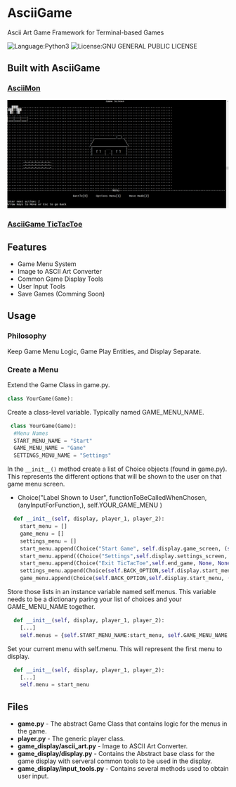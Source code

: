 # AsciiGame
Ascii Art Game Framework for Terminal-based Games

![Language:Python3](https://img.shields.io/badge/Language-Python3-green.svg)
![License:GNU GENERAL PUBLIC LICENSE](https://img.shields.io/badge/License-GNU-orange.svg)
## Built with AsciiGame
### [AsciiMon](https://github.com/lauryndbrown/AsciiMon)
![Walking Gif](https://github.com/lauryndbrown/AsciiMon/blob/master/Monster_ASCII_Game/Screenshots/walkdemo.gif)
### [AsciiGame TicTacToe](https://github.com/lauryndbrown/ASCII_Tic_Tac_Toe)

## Features
* Game Menu System
* Image to ASCII Art Converter
* Common Game Display Tools
* User Input Tools
* Save Games (Comming Soon)

## Usage
### Philosophy
Keep Game Menu Logic, Game Play Entities, and Display Separate.  
### Create a Menu
Extend the Game Class in game.py.
```python
class YourGame(Game):
```
Create a class-level variable. Typically named GAME_MENU_NAME.
```python
 class YourGame(Game):
  #Menu Names
  START_MENU_NAME = "Start"
  GAME_MENU_NAME = "Game"
  SETTINGS_MENU_NAME = "Settings"
```
In the ```__init__()``` method create a list of Choice objects (found in game.py). This represents the different options that will be shown to the user on that game menu screen.
- Choice("Label Shown to User", functionToBeCalledWhenChosen,(anyInputForFunction,), self.YOUR_GAME_MENU )
```python
  def __init__(self, display, player_1, player_2):
    start_menu = []
    game_menu = []
    settings_menu = []
    start_menu.append(Choice("Start Game", self.display.game_screen, (self,), self.GAME_MENU_NAME))
    start_menu.append((Choice("Settings",self.display.settings_screen, (self,), self.SETTINGS_MENU_NAME))
    start_menu.append(Choice("Exit TicTacToe",self.end_game, None, None))
    settings_menu.append(Choice(self.BACK_OPTION,self.display.start_menu, (self,), self.START_MENU_NAME))
    game_menu.append(Choice(self.BACK_OPTION,self.display.start_menu, (self,), self.START_MENU_NAME))
```
Store those lists in an instance variable named self.menus. This variable needs to be a dictionary paring your list of choices and your GAME_MENU_NAME together. 
```python
  def __init__(self, display, player_1, player_2):
    [...]
    self.menus = {self.START_MENU_NAME:start_menu, self.GAME_MENU_NAME:game_menu, self.SETTINGS_MENU_NAME:settings_menu}
```
Set your current menu with self.menu. This will represent the first menu to display.
```python
  def __init__(self, display, player_1, player_2):
    [...]
    self.menu = start_menu
```


## Files
* **game.py** - The abstract Game Class that contains logic for the menus in the game. 
* **player.py** - The generic player class. 
* **game_display/ascii_art.py** - Image to ASCII Art Converter.
* **game_display/display.py** - Contains the Abstract base class for the game display with serveral common tools to be used in the display.
* **game_display/input_tools.py** - Contains several methods used to obtain user input.
